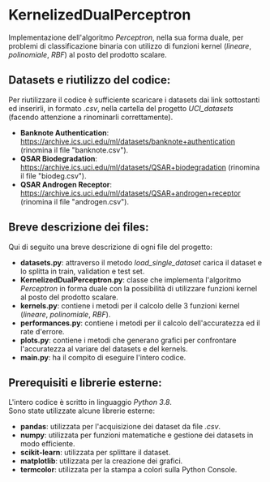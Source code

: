 # KernelizedDualPerceptron
Implementazione dell'algoritmo *Perceptron*, nella sua forma duale, per problemi di classificazione binaria con utilizzo di funzioni kernel
(*lineare*, *polinomiale*, *RBF*) al posto del prodotto scalare.

## Datasets e riutilizzo del codice:
Per riutilizzare il codice è sufficiente scaricare i datasets dai link sottostanti ed inserirli, in formato *.csv*, nella cartella del progetto
*UCI_datasets* (facendo attenzione a rinominarli correttamente).
* **Banknote Authentication**: https://archive.ics.uci.edu/ml/datasets/banknote+authentication (rinomina il file "banknote.csv").
* **QSAR Biodegradation**: https://archive.ics.uci.edu/ml/datasets/QSAR+biodegradation (rinomina il file "biodeg.csv").
* **QSAR Androgen Receptor**: https://archive.ics.uci.edu/ml/datasets/QSAR+androgen+receptor (rinomina il file "androgen.csv").

## Breve descrizione dei files:
Qui di seguito una breve descrizione di ogni file del progetto:
* **datasets.py**: attraverso il metodo *load_single_dataset* carica il dataset e lo splitta in train, validation e test set.
* **KernelizedDualPerceptron.py**: classe che implementa l'algoritmo *Perceptron* in forma duale con la possibilità di utilizzare funzioni kernel 
al posto del prodotto scalare.    
* **kernels.py**: contiene i metodi per il calcolo delle 3 funzioni kernel (*lineare*, *polinomiale*, *RBF*).   
* **performances.py**: contiene i metodi per il calcolo dell'accuratezza ed il rate d'errore.
* **plots.py**: contiene i metodi che generano grafici per confrontare l'accuratezza al variare del datasets e del kernels.
* **main.py**: ha il compito di eseguire l'intero codice.


## Prerequisiti e librerie esterne:
L'intero codice è scritto in linguaggio *Python 3.8*.<br/> Sono state utilizzate alcune librerie esterne: 
* **pandas**: utilizzata per l'acquisizione dei dataset da file *.csv*.
* **numpy**: utilizzata per funzioni matematiche e gestione dei datasets in modo efficiente.
* **scikit-learn**: utilizzata per splittare il dataset.
* **matplotlib**: utilizzata per la creazione dei grafici.
* **termcolor**: utilizzata per la stampa a colori sulla Python Console.

